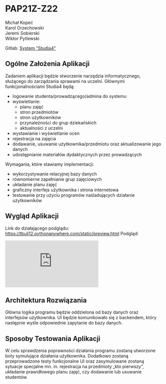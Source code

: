 # PAP21Z-Z22
 Michał Kopeć  
 Karol Orzechowski  
 Jeremi Sobierski  
 Wiktor Pytlewski  

Gitlab: [System "Studia4"](https://gitlab-stud.elka.pw.edu.pl/korzech2/studia4)

## Ogólne Założenia Aplikacji
Zadaniem aplikacji będzie stworzenie narzędzia informatycznego, służącego do zarządzania sprawami na uczelni. Głównymi funkcjonalnościami Studia4 będą:
* logowanie studenta/prowadzącego/admina do systemu
* wyświetlanie:
    * planu zajęć
    * stron przedmiotów
    * stron użytkowników
    * przynależności do grup dziekańskich
    * aktualności z uczelni
* wystawianie i wyświetlanie ocen
* rejestracja na zajęcia
* dodawanie, usuwanie użytkownika/przedmiotu oraz aktualizowanie jego danych
* udostępnianie materiałów dydaktycznych przez prowadzących

Wymagania, które stawiamy implementacji:

* wykorzystywanie relacyjnej bazy danych
* równomierne zapełnianie grup zajęciowych
* układanie planu zajęć
* graficzny interfejs użytkownika i strona internetowa
* testowanie przy użyciu programów naśladujących działanie użytkowników

## Wygląd Aplikacji
Link do działającego podglądu: https://tbuli12.pythonanywhere.com/static/preview.html
Podgląd:

![](https://tbuli12.pythonanywhere.com/static/preview.html)

## Architektura Rozwiązania
Główna logika programu będzie oddzielona od bazy danych oraz interfejsów użytkownika. UI będzie komunikowało się z backendem, który następnie wyśle odpowiednie zapytanie do bazy danych.

## Sposoby Testowania Aplikacji
W celu sprawdzenia poprawności działania programu zostaną utworzone boty symulujące działania użytkownika. Dodatkowo zostaną przeprowadzone testy funkcjonalne UI oraz zasymulowane zostaną sytuacje specjalne mn. in. rejestracja na przedmioty „kto pierwszy”, układanie prawidłowego planu zajęć, czy dodawanie lub usuwanie studentów.

